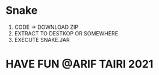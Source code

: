 # Snake
1. CODE -> DOWNLOAD ZIP
2. EXTRACT TO DESTKOP OR SOMEWHERE
3. EXECUTE SNAKE.JAR

# HAVE FUN @ARIF TAIRI 2021
